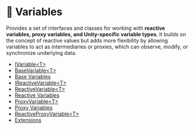 # 🧩 Variables

Provides a set of interfaces and classes for working with **reactive variables, proxy variables, and Unity-specific
variable types**. It builds on the concept of reactive values but adds more flexibility by allowing variables to act as
intermediaries or proxies, which can observe, modify, or synchronize underlying data.

- [IVariable&lt;T&gt;](IVariable.md) <!-- + -->
- [BaseVariable&lt;T&gt;](BaseVariable.md) <!-- + -->
- [Base Variables](BaseVariables.md) <!-- + -->
- [IReactiveVariable&lt;T&gt;](IReactiveVariable.md) <!-- + -->
- [ReactiveVariable&lt;T&gt;](ReactiveVariable.md) <!-- + -->
- [Reactive Variables](ReactiveVariables.md) <!-- + -->
- [ProxyVariable&lt;T&gt;](ProxyVariable.md) <!-- + -->
- [Proxy Variables](ProxyVariables.md) <!-- + -->
- [ReactiveProxyVariable&lt;T&gt;](ReactiveProxyVariable.md)  <!-- + -->
- [Extensions](Extensions.md)
